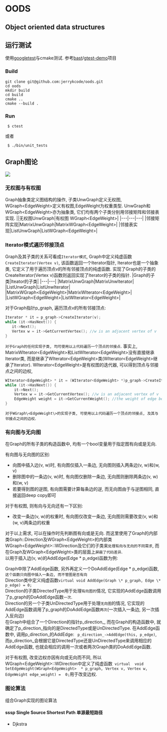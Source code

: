 # OODS
## Object oriented data structures

## 运行测试

使用[googletest](https://github.com/google/googletest)与cmake测试. 参考[bast](https://github.com/bast)/[gtest-demo](https://github.com/bast/gtest-demo)项目  

### Build
```
git clone git@github.com:jerrykcode/oods.git
cd oods
mkdir build
cd build
cmake ..
cmake --build .
```
### Run
``` $ ctest```

或者

``` $ ./bin/unit_tests```


## Graph图论
![](https://wx2.sinaimg.cn/mw690/006XXwaCgy1gbn012csowj30sr0vfaio.jpg)
### 无权图与有权图

Graph抽象类定义图结构的操作, 子类UnwGraph定义无权图, WGraph\<EdgeWeight\>定义有权图,EdgeWeight为权重类型. UnwGraph和WGraph\<EdgeWeight\>亦为抽象类, 它们均有两个子类分别用邻接矩阵和邻接表实现.
||无权图UnwGraph|有权图 WGraph\<EdgeWeight\>|
|---|---|---|
|邻接矩阵实现|MatrixUnwGraph|MatrixWGraph\<EdgeWeight\>|
|邻接表实现|ListUnwGraph|ListWGraph\<EdgeWeight\>|

### Iterator模式遍历邻接顶点
 Graph及其子类的关系可看成`Iterator模式`, Graph中定义纯虚函数`CreateIterator(Vertex v)`, 该函数返回一个Iterator指针, Iterator也是一个抽象类, 它定义了用于遍历顶点v的所有邻接顶点的纯虚函数. 实现了Graph的子类的CreateIterator(Vertex v)函数则返回实现了Iterator的子类的指针. 
 |Graph的子类|Iteator的子类|
 |---|---|
 |MatrixUnwGraph|MatrixUnwIterator|
 |ListUnwGraph|ListUnwIterator|
 |MatrixWGraph\<EdgeWeight\>|MatrixWIterator\<EdgeWeight\>|
 |ListWGraph\<EdgeWeight\>|ListWIterator\<EdgeWeight\>|
 
 对于Graph指针p_graph, 遍历顶点v的所有邻接顶点:
 ```cpp
Iterator * it = p_graph->CreateIterator(v);
while (it->HasNext()) {
    it->Next();
    Vertex w = it->GetCurrentVertex(); //w is an adjacent vertex of v
}
```
`对于Graph的任何实现子类, 均可使用以上代码遍历一个顶点的邻接点`. 事实上, MatrixWIterator\<EdgeWeight\>和ListWIterator\<EdgeWeight\>没有直接继承Iterator类, 而是继承了WIterator\<EdgeWeight\>类(WIterator\<EdgeWeight\>继承了Iterator). WIterator\<EdgeWeight\>是有权图的迭代器, 可以得到顶点与邻接点之间的边权, 
```cpp
WIterator<EdgeWeight> * it = (WIterator<EdgeWeight> *)p_graph->CreateIterator(v);
while (it->HasNext()) {
    it->Next();
    Vertex w = it->GetCurrentVertex(); //w is an adjacent vertex of v
    EdgeWeight weight = it->GetCurrentWeight(); //the weight of edge between v and w
}
```
`对于WGraph\<EdgeWeight\>的实现子类, 可使用以上代码遍历一个顶点的邻接点, 及其与邻接点之间的边权`.

### 有向图与无向图
在Graph的所有子类的构造函数中, 均有一个bool变量用于指定图有向或是无向.

有向图与无向图的区别:
* 向图中插入边(v, w)时, 有向图仅插入一条边, 无向图则插入两条边(v, w)和(w, v)
* 删除图中的一条边(v, w)时, 有向图仅删除一条边, 无向图则删除两条边(v, w)和(w, v)
* 若要得到图的逆图, 有向图需要计算每条边的逆, 而无向图由于与逆图相同, 直接返回deep copy即可

对于有权图, 则有向与无向还有一下区别:
* 改变一条边(v, w)的权重时, 有向图仅改变一条边, 无向图则需要改变(v, w)和(w, v)两条边的权重

对于以上需求, 可以在操作时先判断图有向或是无向. 而这里使用了Graph的内部类Graph::Direction及WGraph\<EdgeWeight\>的内部类WGraph\<EdgeWeight\>::WDirection及它们的子类来`处理有向与无向的不同需求`, 而在Graph及WGraph\<EdgeWeight\>类的层面上`屏蔽了代码差异`.   
以用于插入边(v, w)的AddEdge(Edge \* p_edge)函数为例:

Graph中除了AddEdge函数, 另外再定义一个DoAddEdge(Edge \* p_edge)函数, `这个函数只向图中插入一条边, 而不管图是否有向`  
Direction类中定义纯虚函数```virtual void AddEdge(Graph \* p_graph, Edge \* p_edge) = 0;```  
Direction的子类DirectedType用于处理`有向图的`情况, 它实现的AddEdge函数调用了p_graph的DoAddEdge函数`一次`.  
Direction的另一个子类UnDirectedType用于处理`无向图`的情况, 它实现的AddEdge函数调用了p_graph的DoAddEdge函数`两次`(一次插入一条边, 另一次插入反向边)  
在Graph中组合了一个Direction的指针p_direction_, 而在Graph的构造函数中, 就确定了p_direction_指向的是DirectedType或是UnDirectedType. 在AddEdge函数中, 调用p_direction_的AddEdge: ``` p_direction_->AddEdge(this, p_edge)```, 而p_direction_会根据它是DirectedType还是UnDirectedType来调用相应的AddEdge函数, 也就会相应的调用一次或者两次Graph类的DoAddEdge函数.

对于有权图, 改变边权亦因有向或无向而不同, 所以WGraph\<EdgeWeight\>::WDirection中定义了纯虚函数``` virtual  void  SetEdgeWeight(WGraph<EdgeWeight>  * p_graph, Vertex v, Vertex w, EdgeWeight edge_weight) =  0;```用于改变边权. 

### 图论算法

组合Graph实现的图论算法

#### sssp Single Source Shortest Path 单源最短路径

* Djkstra